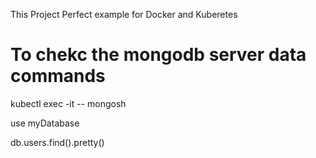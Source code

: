This Project Perfect example for Docker and Kuberetes
# To chekc the mongodb server data commands
kubectl exec -it <db pod name> -- mongosh

use myDatabase

db.users.find().pretty()
